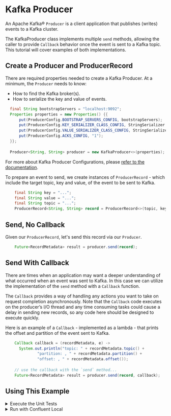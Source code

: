 # Kafka Producer

An Apache Kafka® `Producer` is a client application that publishes (writes) events to a Kafka cluster.

The KafkaProducer class implements multiple `send` methods, allowing the caller to provide `Callback` behavior once
the event is sent to a Kafka topic. This tutorial will cover examples of both implementations.

## Create a Producer and ProducerRecord

There are required properties needed to create a Kafka Producer. At a minimum, the `Producer` needs to know:
* How to find the Kafka broker(s).
* How to serialize the key and value of events.

```java annotate
  final String bootstrapServers = "localhost:9092";
  Properties properties = new Properties() {{
      put(ProducerConfig.BOOTSTRAP_SERVERS_CONFIG, bootstrapServers);
      put(ProducerConfig.KEY_SERIALIZER_CLASS_CONFIG, StringSerializer.class);
      put(ProducerConfig.VALUE_SERIALIZER_CLASS_CONFIG, StringSerializer.class);
      put(ProducerConfig.ACKS_CONFIG, "1");
  }};
  
  Producer<String, String> producer = new KafkaProducer<>(properties);
```

For more about Kafka Producer Configurations, please [refer to the documentation](https://docs.confluent.io/platform/current/installation/configuration/producer-configs.html).

To prepare an event to send, we create instances of `ProducerRecord` - which include the target topic, key and value, of the event
to be sent to Kafka.

```java annotate
    final String key = "...";
    final String value = "...";
    final String topic = "...";
    ProducerRecord<String, String> record = ProducerRecord<>(topic, key, value);
```

## Send, No Callback

Given our `ProducerRecord`, let's send this record via our `Producer`. 

```java annotate
    Future<RecordMetadata> result = producer.send(record);
```

## Send With Callback

There are times when an application may want a deeper understanding of what occurred when an event was sent to Kafka. In this
case we can utilize the implementation of the `send` method with a `Callback` function. 

The `Callback` provides a way of handling any actions you want to take on request completion asynchronously. Note that the 
`Callback` code executes on the producer’s I/O thread and any time consuming tasks could cause a delay in sending new 
records, so any code here should be designed to execute quickly.

Here is an example of a `Callback` - implemented as a lambda - that prints the offset and partition of the event sent to Kafka.

```java annotate
    Callback callback = (recordMetadata, e) -> 
      System.out.println("topic: " + recordMetadata.topic() + 
              "partition: , " + recordMetadata.partition() +
              "offset: , " + recordMetadata.offset());

    // use the callback with the `send` method...
    Future<RecordMetadata> result = producer.send(record, callback);
```

## Using This Example

<details>
<summary>Execute the Unit Tests</summary>

There are JUnit test cases in this repo, exercising examples of both implementations of the `send` method of `KafkaProducer`.

Clone the `confluentinc/tutorials` GitHub repository (if you haven't already) and navigate to the `tutorials` directory:

```shell
git clone git@github.com:confluentinc/tutorials.git
cd tutorials
```

To run the unit tests, use the provided Gradle Wrapper:

```shell
./gradlew clean :kafka-producer-application:kafka:test --info  
```

The results of the tests can be found in the `build/reports/index.html` report. Drill down using the links in the report,
you should see the results of `KafkaProducerApplicationTest`:

![Test Result](images/test-results.png)

</details>

<details>
<summary>Run with Confluent Local</summary>

You can run the example application in this tutorial using `confluent local`.

### Prerequisites
* [Confluent CLI](https://docs.confluent.io/confluent-cli/current/install.html) 
* Docker running via [Docker Desktop](https://docs.docker.com/desktop/) or [Docker Engine](https://docs.docker.com/engine/install/)

### Start Kafka

* Execute `confluent local kafka start`  from a terminal window, and copy the `host:port` output.
```shell
The local commands are intended for a single-node development environment only, NOT for production usage. See more: https://docs.confluent.io/current/cli/index.html


Pulling from confluentinc/confluent-local
Digest: sha256:30763749f746295175d6c20b21495fd369b57ca3685175075763865fb6292f6f
Status: Image is up to date for confluentinc/confluent-local:latest
+-----------------+-------+
| Kafka REST Port | 8082  |
| Plaintext Ports | 65410 |
+-----------------+-------+
Started Confluent Local containers "9cec8b1127".
To continue your Confluent Local experience, run `confluent local kafka topic create <topic>` and `confluent local kafka topic produce <topic>`.
```

### Build Application

* Use the Gradle Wrapper provided to build the application.
```shell
./gradlew :kafka-producer-application:kafka:shadowJar
```

### Execute

* Our application expects 2 input parameters:
  * The Kafka broker `host:port` - per the `confluent local` step.
  * Path to our input file - provided in this repo as `kafka/input.txt`. 

* Our application loads the contents of the file and tokenizes each line into the `key` and `value` of an event to be sent to Kafka.

```text
1-value
2-words
3-All Streams
4-Lead to
```

* Execute the application using `java -jar...` with the required input parameters:
```shell
java -jar kafka-producer-application/kafka/build/libs/kafka-producer-application-standalone-0.0.1.jar localhost:65410 kafka-producer-application/kafka/input.txt
```

### Validate
* Use Confluent CLI to view the events on the `output-topic` - from the beginning, including the key.

```shell
confluent local kafka topic consume output-topic --from-beginning --print-key
1	value
2	words
3	All Streams
4	Lead to
5	Kafka
6	Go to
7	Kafka Summit
8	How can
9	a 10 ounce
10	bird carry a
11	5lb coconut
```

### Cleanup

* Stop local Kafka broker using `confluent local kafka stop`.

</details>
